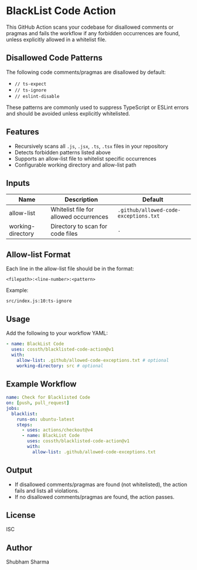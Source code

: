 # BlackList Code Action

This GitHub Action scans your codebase for disallowed comments or pragmas and fails the workflow if any forbidden occurrences are found, unless explicitly allowed in a whitelist file.

## Disallowed Code Patterns
The following code comments/pragmas are disallowed by default:

- `// ts-expect`
- `// ts-ignore`
- `// eslint-disable`

These patterns are commonly used to suppress TypeScript or ESLint errors and should be avoided unless explicitly whitelisted.

## Features
- Recursively scans all `.js`, `.jsx`, `.ts`, `.tsx` files in your repository
- Detects forbidden patterns listed above
- Supports an allow-list file to whitelist specific occurrences
- Configurable working directory and allow-list path

## Inputs
| Name         | Description                                         | Default                                 |
|--------------|-----------------------------------------------------|-----------------------------------------|
| allow-list   | Whitelist file for allowed occurrences              | `.github/allowed-code-exceptions.txt`   |
| working-directory | Directory to scan for code files                | `.`                                     |

## Allow-list Format
Each line in the allow-list file should be in the format:
```
<filepath>:<line-number>:<pattern>
```
Example:
```
src/index.js:10:ts-ignore
```

## Usage
Add the following to your workflow YAML:
```yaml
- name: BlackList Code
  uses: cossth/blacklisted-code-action@v1
  with:
    allow-list: .github/allowed-code-exceptions.txt # optional
    working-directory: src # optional
```

## Example Workflow
```yaml
name: Check for Blacklisted Code
on: [push, pull_request]
jobs:
  blacklist:
    runs-on: ubuntu-latest
    steps:
      - uses: actions/checkout@v4
      - name: BlackList Code
        uses: cossth/blacklisted-code-action@v1
        with:
          allow-list: .github/allowed-code-exceptions.txt
```

## Output
- If disallowed comments/pragmas are found (not whitelisted), the action fails and lists all violations.
- If no disallowed comments/pragmas are found, the action passes.

## License
ISC

## Author
Shubham Sharma
